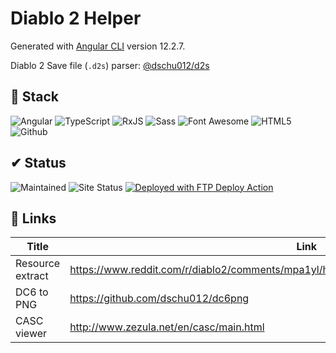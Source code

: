 # Diablo 2 Helper

Generated with [Angular CLI](https://github.com/angular/angular-cli) version 12.2.7.

Diablo 2 Save file (`.d2s`) parser: [@dschu012/d2s](https://www.npmjs.com/package/@dschu012/d2s)

## 💾 Stack
<img alt="Angular" src="https://img.shields.io/badge/Angular-DD0031?style=for-the-badge&logo=angular&logoColor=white">&nbsp;<!--
--><img alt="TypeScript" src="https://img.shields.io/badge/TypeScript-007ACC?style=for-the-badge&logo=typescript&logoColor=white">&nbsp;<!--
--><img alt="RxJS" src="https://img.shields.io/badge/RxJS-a0147b?style=for-the-badge&logo=reactivex&logoColor=white">&nbsp;<!--
--><img alt="Sass" src="https://img.shields.io/badge/Sass-BF4080?&style=for-the-badge&logo=Sass&logoColor=white">&nbsp;<!--
--><img alt="Font Awesome" src="https://img.shields.io/badge/Fontawesome-228BE6?style=for-the-badge&logo=fontawesome&logoColor=white">&nbsp;<!--
--><img alt="HTML5" src="https://img.shields.io/badge/HTML5-E34F26?style=for-the-badge&logo=html5&logoColor=white">&nbsp;<!--
--><img alt="Github" src="https://img.shields.io/badge/Github-24292F?&style=for-the-badge&logo=Github&logoColor=white">

## ✔ Status
<img alt="Maintained" src="https://img.shields.io/badge/Maintained%3F-yes-green.svg?style=for-the-badge">&nbsp;<img alt="Site Status" src="https://img.shields.io/website-up-down-green-red/https/diablo2helper.cerbrus.nl.svg?style=for-the-badge">&nbsp;<a href="https://github.com/SamKirkland/FTP-Deploy-Action"><img alt="Deployed with FTP Deploy Action" src="https://img.shields.io/badge/Deployed With-FTP DEPLOY ACTION-0077b6?style=for-the-badge"></a>

<!--
Icons:
https://github.com/simple-icons/simple-icons/blob/develop/slugs.md
-->

## 🔗 Links

| Title            | Link |
|------------------|------|
| Resource extract |https://www.reddit.com/r/diablo2/comments/mpa1yl/how_to_extract_item_textures_from_d2r_alpha/|
| DC6 to PNG       |https://github.com/dschu012/dc6png|
| CASC viewer      |http://www.zezula.net/en/casc/main.html|
